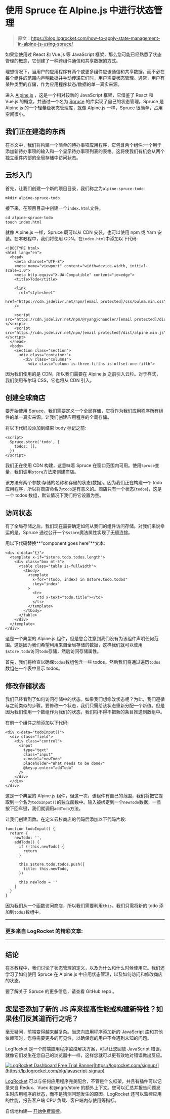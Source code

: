 # 使用 Spruce 在 Alpine.js 中进行状态管理

> 原文：<https://blog.logrocket.com/how-to-apply-state-management-in-alpine-js-using-spruce/>

如果您使用过 React 和 Vue.js 等 JavaScript 框架，那么您可能已经熟悉了状态管理的概念，它创建了一种跨组件通信和共享数据的方式。

理想情况下，当用户的应用程序有两个或更多组件应该通信和共享数据，而不必在每个组件的范围内声明数据并手动传递它们时，用户需要状态管理。通常，用户有某种类型的存储，作为应用程序状态/数据的单一真实来源。

进入 [Alpine.js](https://github.com/alpinejs/alpine) ，这是一个相对较新的 JavaScript 框架，它借鉴了 React 和 Vue.js 的概念，并通过一个名为 [Spruce](https://github.com/ryangjchandler/spruce) 的库实现了自己的状态管理。Spruce 是 Alpine.js 的一个轻量级状态管理库，就像 Alpine.js 一样，Spruce 很简单，占用空间很小。

## 我们正在建造的东西

在本文中，我们将构建一个简单的待办事项应用程序，它包含两个组件:一个用于添加新待办事项的输入和一个显示待办事项列表的表格。这将使我们有机会从两个独立组件内部的全局存储中访问状态。

## 云杉入门

首先，让我们创建一个新的项目目录，我们称之为`alpine-spruce-todo`:

```
mkdir alpine-spruce-todo
```

接下来，在项目目录中创建一个`index.html`文件。

```
cd alpine-spruce-todo
touch index.html
```

就像 Alpine.js 一样，Spruce 既可以从 CDN 安装，也可以使用 npm 或 Yarn 安装。在本教程中，我们将使用 CDN。在`index.html`中添加以下代码:

```
<!DOCTYPE html>
<html lang="en">
  <head>
    <meta charset="UTF-8">
    <meta name="viewport" content="width=device-width, initial-scale=1.0">
    <meta http-equiv="X-UA-Compatible" content="ie=edge">
    <title>Todo</title>

    <link
      rel="stylesheet"
      href="https://cdn.jsdelivr.net/npm/[email protected]/css/bulma.min.css"
    />

    <script src="https://cdn.jsdelivr.net/npm/@ryangjchandler/[email protected]/dist/spruce.umd.js"></script>
    <script src="https://cdn.jsdelivr.net/npm/[email protected]/dist/alpine.min.js"></script>
  </head>
  <body>
    <section class="section">
      <div class="container">
        <div class="columns">
          <div class="column is-three-fifths is-offset-one-fifth">

```

因为我们使用的是 CDN，所以我们需要在 Alpine.js 之前引入云杉。对于样式，我们使用布尔玛 CSS，它也将从 CDN 引入。

## 创建全球商店

要开始使用 Spruce，我们需要定义一个全局存储，它将作为我们应用程序所有组件的单一真实来源。让我们创建应用程序的全局存储。

将以下代码段添加到结束 body 标记之前:

```
<script>
  Spruce.store('todo', {
    todos: [],
  })
</script>

```

我们正在使用 CDN 构建，这意味着 Spruce 在窗口范围内可用。使用`Spruce`变量，我们调用`store`方法来创建商店。

该方法有两个参数:存储的名称和存储的状态(数据)。因为我们正在构建一个 todo 应用程序，所以将商店命名为`todo`是有意义的。商店只有一个状态(`todos`)，这是一个 todos 数组，默认情况下我们将它设置为空。

## 访问状态

有了全局存储之后，我们现在需要确定如何从我们的组件访问存储。对我们来说幸运的是，Spruce 通过公开一个`$store`魔法属性实现了无缝连接。

用以下代码替换**“component goes here”**文本:

```
<div x-data="{}">
  <template x-if="$store.todo.todos.length">
    <div class="box mt-5">
      <table class="table is-fullwidth">
        <tbody>
          <template
            x-for="(todo, index) in $store.todo.todos"
            :key="index"
          >
            <tr>
              <td x-text="todo.title"></td>
            </tr>
          </template>
        </tbody>
      </table>
    </div>
  </template>
</div>

```

这是一个典型的 Alpine.js 组件，但是您会注意到我们没有为该组件声明任何范围。这是因为我们希望利用来自全局存储的数据，这样我们就可以使用`$store.todo`访问`todo`存储，然后访问存储属性。

首先，我们将检查以确保`todos`数组包含一些 todos。然后我们将通过遍历`todos`数组在一个表中显示 todos。

## 修改存储状态

我们已经看到了如何访问存储中的状态。如果我们想修改状态呢？为此，我们遵循与之前类似的步骤。要修改一个状态，我们只需给该状态重新分配一个新值。但是因为我们使用一个数组作为我们的状态，我们将不得不把新的条目推送到数组中。

在前一个组件之前添加以下代码:

```
<div x-data="todoInput()">
  <div class="field">
    <div class="control">
      <input
        type="text"
        class="input"
        x-model="newTodo"
        placeholder="What needs to be done?"
        @keyup.enter="addTodo"
      />
    </div>
  </div>
</div>

```

这是一个典型的 Alpine.js 组件，但这一次，该组件有自己的范围，我们将把它提取到一个名为`todoInput()`的独立函数中。输入被绑定到一个`newTodo`数据，一旦按下回车键，我们就调用`addTodo`方法。

让我们创建函数。在定义云杉商店的代码后添加以下代码片段:

```
function todoInput() {
  return {
    newTodo: '',
    addTodo() {
      if (!this.newTodo) {
        return
      }

      this.$store.todo.todos.push({
        title: this.newTodo,
      })

      this.newTodo = ''
    }
  }
}

```

因为我们从一个函数访问商店，所以我们需要利用`this`。我们只需将新的 todo 添加到`todos`数组中。

* * *

### 更多来自 LogRocket 的精彩文章:

* * *

## 结论

在本教程中，我们讨论了状态管理的定义，以及为什么和什么时候使用它。我们还学习了如何使用 Spruce 在 Alpine.js 中应用状态管理，以及如何访问和修改商店的状态。

要了解关于 Spruce 的更多信息，请查看 GitHub repo 。

## 您是否添加了新的 JS 库来提高性能或构建新特性？如果他们反其道而行之呢？

毫无疑问，前端变得越来越复杂。当您向应用程序添加新的 JavaScript 库和其他依赖项时，您将需要更多的可见性，以确保您的用户不会遇到未知的问题。

LogRocket 是一个前端应用程序监控解决方案，可以让您回放 JavaScript 错误，就像它们发生在您自己的浏览器中一样，这样您就可以更有效地对错误做出反应。

[![LogRocket Dashboard Free Trial Banner](img/e8a0ab42befa3b3b1ae08c1439527dc6.png)](https://lp.logrocket.com/blg/javascript-signup)[https://logrocket.com/signup/](https://lp.logrocket.com/blg/javascript-signup)

[LogRocket](https://lp.logrocket.com/blg/javascript-signup) 可以与任何应用程序完美配合，不管是什么框架，并且有插件可以记录来自 Redux、Vuex 和@ngrx/store 的额外上下文。您可以汇总并报告问题发生时应用程序的状态，而不是猜测问题发生的原因。LogRocket 还可以监控应用的性能，报告客户端 CPU 负载、客户端内存使用等指标。

自信地构建— [开始免费监控](https://lp.logrocket.com/blg/javascript-signup)。